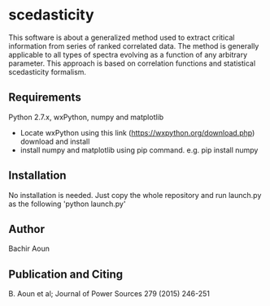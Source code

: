 # scedasticity

This software is about a generalized method used to extract critical information from series of ranked correlated data. 
The method is generally applicable to all types of spectra evolving as a function of any arbitrary parameter.
This approach is based on correlation functions and statistical scedasticity formalism.

## Requirements
Python 2.7.x, wxPython, numpy and matplotlib
* Locate wxPython using this link (https://wxpython.org/download.php) download and install
* install numpy and matplotlib using pip command. e.g. pip install numpy

## Installation
No installation is needed. Just copy the whole repository and run launch.py as the following 'python launch.py'


## Author
Bachir Aoun

## Publication and Citing
B. Aoun et al; Journal of Power Sources 279 (2015) 246-251

